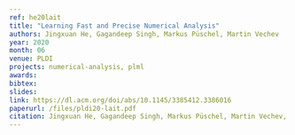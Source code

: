 ```yaml
---
ref: he20lait
title: "Learning Fast and Precise Numerical Analysis"
authors: Jingxuan He, Gagandeep Singh, Markus Püschel, Martin Vechev
year: 2020
month: 06
venue: PLDI
projects: numerical-analysis, plml
awards:
bibtex:
slides:
link: https://dl.acm.org/doi/abs/10.1145/3385412.3386016
paperurl: /files/pldi20-lait.pdf
citation: Jingxuan He, Gagandeep Singh, Markus Püschel, Martin Vechev, PLDI 2020.
---
```


